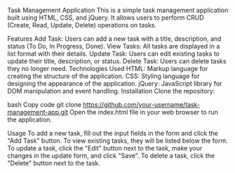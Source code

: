 Task Management Application
This is a simple task management application built using HTML, CSS, and jQuery. It allows users to perform CRUD (Create, Read, Update, Delete) operations on tasks.

Features
Add Task: Users can add a new task with a title, description, and status (To Do, In Progress, Done).
View Tasks: All tasks are displayed in a list format with their details.
Update Task: Users can edit existing tasks to update their title, description, or status.
Delete Task: Users can delete tasks they no longer need.
Technologies Used
HTML: Markup language for creating the structure of the application.
CSS: Styling language for designing the appearance of the application.
jQuery: JavaScript library for DOM manipulation and event handling.
Installation
Clone the repository:

bash
Copy code
git clone https://github.com/your-username/task-management-app.git
Open the index.html file in your web browser to run the application.

Usage
To add a new task, fill out the input fields in the form and click the "Add Task" button.
To view existing tasks, they will be listed below the form.
To update a task, click the "Edit" button next to the task, make your changes in the update form, and click "Save".
To delete a task, click the "Delete" button next to the task.
